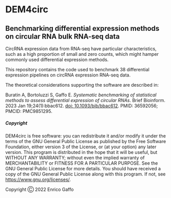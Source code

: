 # DEM4circ

## Benchmarking differential expression methods on circular RNA bulk RNA-seq data

CircRNA expression data from RNA-seq have particular characteristics, such as a high proportion of small and zero counts, which might hamper commonly used differential expression methods.

This repository contains the code used to benchmark 38 differential expression pipelines on circRNA expression RNA-seq data.

The theoretical considerations supporting the software are described in:

Buratin A, Bortoluzzi S, Gaffo E. *Systematic benchmarking of statistical methods to assess differential expression of circular RNAs*. Brief Bioinform. 2023 Jan 19;24(1):bbac612. [doi: 10.1093/bib/bbac612](https://doi.org/10.1093/bib/bbac612). PMID: 36592056; PMCID: PMC9851295.

##### Copyright

DEM4circ is free software: you can redistribute it and/or modify it under the terms of the GNU General Public License as published by the Free Software Foundation, either version 3 of the License, or (at your option) any later version. This program is distributed in the hope that it will be useful, but WITHOUT ANY WARRANTY; without even the implied warranty of MERCHANTABILITY or FITNESS FOR A PARTICULAR PURPOSE. See the GNU General Public License for more details. You should have received a copy of the GNU General Public License along with this program. If not, see <https://www.gnu.org/licenses/>.

Copyright Ⓒ 2022 Enrico Gaffo
